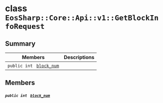 # class `EosSharp::Core::Api::v1::GetBlockInfoRequest` 

## Summary

 Members                                | Descriptions                                
----------------------------------------|---------------------------------------------
`public int ` [`block_num`](#class_eos_sharp_1_1_core_1_1_api_1_1v1_1_1_get_block_info_request_1a25018eac73128a45fb0e476c059ecb1d) | 

## Members

##### `public int ` [`block_num`](#class_eos_sharp_1_1_core_1_1_api_1_1v1_1_1_get_block_info_request_1a25018eac73128a45fb0e476c059ecb1d) 

